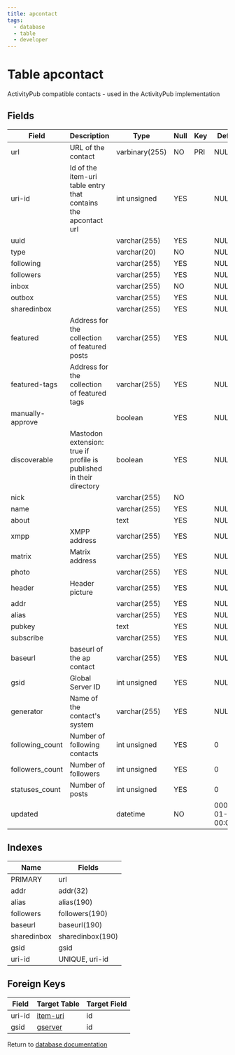 ```yaml
---
title: apcontact
tags:
  - database
  - table
  - developer
---
```

# Table apcontact

ActivityPub compatible contacts - used in the ActivityPub implementation

## Fields

| Field            | Description                                                         | Type           | Null | Key | Default             | Extra |
| ---------------- | ------------------------------------------------------------------- | -------------- | ---- | --- | ------------------- | ----- |
| url              | URL of the contact                                                  | varbinary(255) | NO   | PRI | NULL                |       |
| uri-id           | Id of the item-uri table entry that contains the apcontact url      | int unsigned   | YES  |     | NULL                |       |
| uuid             |                                                                     | varchar(255)   | YES  |     | NULL                |       |
| type             |                                                                     | varchar(20)    | NO   |     | NULL                |       |
| following        |                                                                     | varchar(255)   | YES  |     | NULL                |       |
| followers        |                                                                     | varchar(255)   | YES  |     | NULL                |       |
| inbox            |                                                                     | varchar(255)   | NO   |     | NULL                |       |
| outbox           |                                                                     | varchar(255)   | YES  |     | NULL                |       |
| sharedinbox      |                                                                     | varchar(255)   | YES  |     | NULL                |       |
| featured         | Address for the collection of featured posts                        | varchar(255)   | YES  |     | NULL                |       |
| featured-tags    | Address for the collection of featured tags                         | varchar(255)   | YES  |     | NULL                |       |
| manually-approve |                                                                     | boolean        | YES  |     | NULL                |       |
| discoverable     | Mastodon extension: true if profile is published in their directory | boolean        | YES  |     | NULL                |       |
| nick             |                                                                     | varchar(255)   | NO   |     |                     |       |
| name             |                                                                     | varchar(255)   | YES  |     | NULL                |       |
| about            |                                                                     | text           | YES  |     | NULL                |       |
| xmpp             | XMPP address                                                        | varchar(255)   | YES  |     | NULL                |       |
| matrix           | Matrix address                                                      | varchar(255)   | YES  |     | NULL                |       |
| photo            |                                                                     | varchar(255)   | YES  |     | NULL                |       |
| header           | Header picture                                                      | varchar(255)   | YES  |     | NULL                |       |
| addr             |                                                                     | varchar(255)   | YES  |     | NULL                |       |
| alias            |                                                                     | varchar(255)   | YES  |     | NULL                |       |
| pubkey           |                                                                     | text           | YES  |     | NULL                |       |
| subscribe        |                                                                     | varchar(255)   | YES  |     | NULL                |       |
| baseurl          | baseurl of the ap contact                                           | varchar(255)   | YES  |     | NULL                |       |
| gsid             | Global Server ID                                                    | int unsigned   | YES  |     | NULL                |       |
| generator        | Name of the contact's system                                        | varchar(255)   | YES  |     | NULL                |       |
| following_count  | Number of following contacts                                        | int unsigned   | YES  |     | 0                   |       |
| followers_count  | Number of followers                                                 | int unsigned   | YES  |     | 0                   |       |
| statuses_count   | Number of posts                                                     | int unsigned   | YES  |     | 0                   |       |
| updated          |                                                                     | datetime       | NO   |     | 0001-01-01 00:00:00 |       |

## Indexes

| Name        | Fields           |
| ----------- | ---------------- |
| PRIMARY     | url              |
| addr        | addr(32)         |
| alias       | alias(190)       |
| followers   | followers(190)   |
| baseurl     | baseurl(190)     |
| sharedinbox | sharedinbox(190) |
| gsid        | gsid             |
| uri-id      | UNIQUE, uri-id   |

## Foreign Keys

| Field  | Target Table                           | Target Field |
| ------ | -------------------------------------- | ------------ |
| uri-id | [item-uri](/spec/database/db_item-uri) | id           |
| gsid   | [gserver](/spec/database/db_gserver)   | id           |

Return to [database documentation](/spec/database/)
